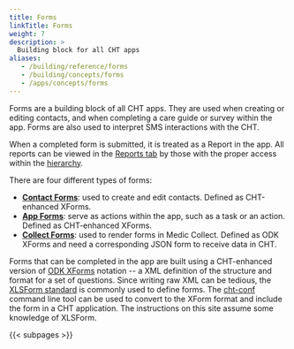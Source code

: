 ```yaml
---
title: Forms
linkTitle: Forms
weight: 7
description: >
  Building block for all CHT apps
aliases:
   - /building/reference/forms
   - /building/concepts/forms
   - /apps/concepts/forms
---
```


Forms are a building block of all CHT apps. They are used when creating or editing contacts, and when completing a care guide or survey within the app. Forms are also used to interpret SMS interactions with the CHT.

When a completed form is submitted, it is treated as a Report in the app. All reports can be viewed in the [Reports tab](/building/reports) by those with the proper access within the [hierarchy](/building/workflows/hierarchy).

There are four different types of forms:
- [**Contact Forms**](/building/forms/contact): used to create and edit contacts. Defined as CHT-enhanced XForms.
- [**App Forms**](/building/forms/app): serve as actions within the app, such as a task or an action. Defined as CHT-enhanced XForms.
- [**Collect Forms**](/building/forms/collect): used to render forms in Medic Collect. Defined as ODK XForms and need a corresponding JSON form to receive data in CHT.

Forms that can be completed in the app are built using a CHT-enhanced version of [ODK XForms](https://opendatakit.github.io/xforms-spec/) notation -- a XML definition of the structure and format for a set of questions. Since writing raw XML can be tedious, the [XLSForm standard](http://xlsform.org/) is commonly used to define forms. The [cht-conf](https://github.com/medic/cht-conf) command line tool can be used to convert to the XForm format and include the form in a CHT application. The instructions on this site assume some knowledge of XLSForm.

{{< subpages >}}
